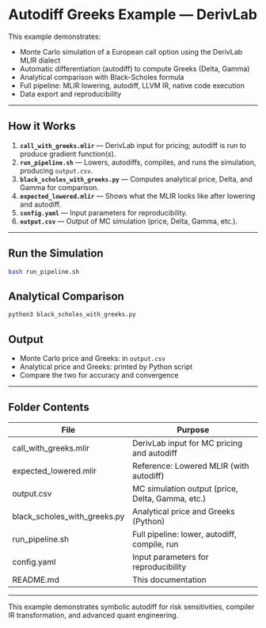 # Autodiff Greeks Example — DerivLab

This example demonstrates:
- Monte Carlo simulation of a European call option using the DerivLab MLIR dialect
- Automatic differentiation (autodiff) to compute Greeks (Delta, Gamma)
- Analytical comparison with Black-Scholes formula
- Full pipeline: MLIR lowering, autodiff, LLVM IR, native code execution
- Data export and reproducibility

---

## How it Works

1. **`call_with_greeks.mlir`** — DerivLab input for pricing; autodiff is run to produce gradient function(s).
2. **`run_pipeline.sh`** — Lowers, autodiffs, compiles, and runs the simulation, producing `output.csv`.
3. **`black_scholes_with_greeks.py`** — Computes analytical price, Delta, and Gamma for comparison.
4. **`expected_lowered.mlir`** — Shows what the MLIR looks like after lowering and autodiff.
5. **`config.yaml`** — Input parameters for reproducibility.
6. **`output.csv`** — Output of MC simulation (price, Delta, Gamma, etc.).

---

## Run the Simulation

```bash
bash run_pipeline.sh
```

## Analytical Comparison

```bash
python3 black_scholes_with_greeks.py
```

## Output

- Monte Carlo price and Greeks: in `output.csv`
- Analytical price and Greeks: printed by Python script
- Compare the two for accuracy and convergence

---

## Folder Contents

| File                       | Purpose                                               |
|----------------------------|-------------------------------------------------------|
| call_with_greeks.mlir      | DerivLab input for MC pricing and autodiff            |
| expected_lowered.mlir      | Reference: Lowered MLIR (with autodiff)               |
| output.csv                 | MC simulation output (price, Delta, Gamma, etc.)      |
| black_scholes_with_greeks.py | Analytical price and Greeks (Python)                |
| run_pipeline.sh            | Full pipeline: lower, autodiff, compile, run          |
| config.yaml                | Input parameters for reproducibility                  |
| README.md                  | This documentation                                    |

---

This example demonstrates symbolic autodiff for risk sensitivities, compiler IR transformation, and advanced quant engineering.
